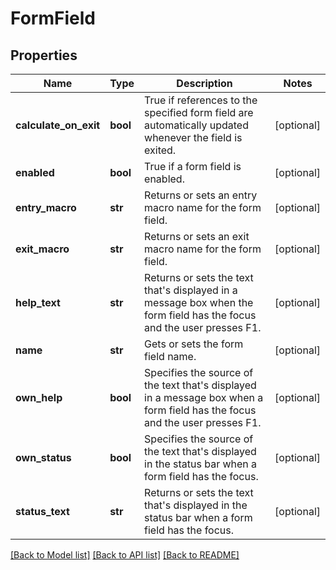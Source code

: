 # FormField

## Properties
Name | Type | Description | Notes
------------ | ------------- | ------------- | -------------
**calculate_on_exit** | **bool** | True if references to the specified form field are automatically updated whenever the field is exited. | [optional] 
**enabled** | **bool** | True if a form field is enabled. | [optional] 
**entry_macro** | **str** | Returns or sets an entry macro name for the form field. | [optional] 
**exit_macro** | **str** | Returns or sets an exit macro name for the form field. | [optional] 
**help_text** | **str** | Returns or sets the text that&#39;s displayed in a message box when the form field has the focus and the user presses F1. | [optional] 
**name** | **str** | Gets or sets the form field name. | [optional] 
**own_help** | **bool** | Specifies the source of the text that&#39;s displayed in a message box when a form field has the focus and the user presses F1. | [optional] 
**own_status** | **bool** | Specifies the source of the text that&#39;s displayed in the status bar when a form field has the focus. | [optional] 
**status_text** | **str** | Returns or sets the text that&#39;s displayed in the status bar when a form field has the focus. | [optional] 

[[Back to Model list]](../README.md#documentation-for-models) [[Back to API list]](../README.md#documentation-for-api-endpoints) [[Back to README]](../README.md)



